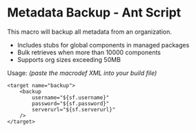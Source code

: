 # Metadata Backup - Ant Script

This macro will backup all metadata from an organization.

- Includes stubs for global components in managed packages
- Bulk retrieves when more than 10000 components
- Supports org sizes exceeding 50MB

Usage: _(paste the macrodef XML into your build file)_

```
<target name="backup">
    <backup
        username="${sf.username}"
        password="${sf.password}"
        serverurl="${sf.serverurl}"
    />
</target>
```